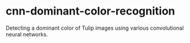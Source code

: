 # cnn-dominant-color-recognition
Detecting a dominant color of Tulip images using various convolutional neural networks.
